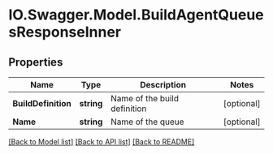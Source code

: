 # IO.Swagger.Model.BuildAgentQueuesResponseInner
## Properties

Name | Type | Description | Notes
------------ | ------------- | ------------- | -------------
**BuildDefinition** | **string** | Name of the build definition | [optional] 
**Name** | **string** | Name of the queue | [optional] 

[[Back to Model list]](../README.md#documentation-for-models) [[Back to API list]](../README.md#documentation-for-api-endpoints) [[Back to README]](../README.md)

